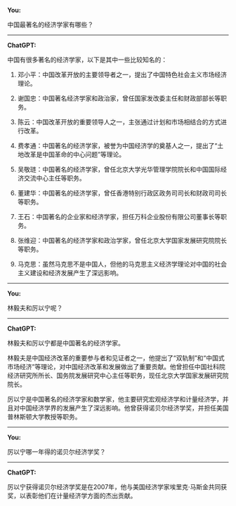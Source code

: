 **You:**

中国最著名的经济学家有哪些？

* * *

**ChatGPT:**

中国有很多著名的经济学家，以下是其中一些比较知名的：

1.  邓小平：中国改革开放的主要领导者之一，提出了中国特色社会主义市场经济理论。
    
2.  谢国忠：中国著名经济学家和政治家，曾任国家发改委主任和财政部部长等职务。
    
3.  陈云：中国改革开放的重要领导人之一，主张通过计划和市场相结合的方式进行改革。
    
4.  费孝通：中国著名的经济学家，被誉为中国经济学的奠基人之一，提出了“土地改革是中国革命的中心问题”等理论。
    
5.  吴敬琏：中国著名的经济学家，曾任北京大学光华管理学院院长和中国国际经济交流中心主任等职务。
    
6.  董建华：中国著名的经济学家，曾任香港特别行政区政务司司长和财政司司长等职务。
    
7.  王石：中国著名的企业家和经济学家，担任万科企业股份有限公司董事长等职务。
    
8.  张维迎：中国著名的经济学家和政治学家，曾任北京大学国家发展研究院院长等职务。
    
9.  马克思：虽然马克思不是中国人，但他的马克思主义经济学理论对中国的社会主义建设和经济发展产生了深远影响。

* * *

**You:**

林毅夫和厉以宁呢？

* * *

**ChatGPT:**

林毅夫和厉以宁都是中国著名的经济学家。

林毅夫是中国经济改革的重要参与者和见证者之一，他提出了“双轨制”和“中国式市场经济”等理论，对中国经济改革和发展做出了重要贡献。他曾担任中国社科院经济研究所所长、国务院发展研究中心主任等职务，现任北京大学国家发展研究院院长。

厉以宁是中国著名的经济学家和数学家，他主要研究宏观经济学和计量经济学，并且对中国经济学界的发展产生了深远影响。他曾获得诺贝尔经济学奖，并担任美国普林斯顿大学教授等职务。

* * *

**You:**

厉以宁哪一年得的诺贝尔经济学奖？

* * *

**ChatGPT:**

厉以宁获得诺贝尔经济学奖是在2007年，他与美国经济学家埃里克·马斯金共同获奖，以表彰他们在计量经济学方面的杰出贡献。